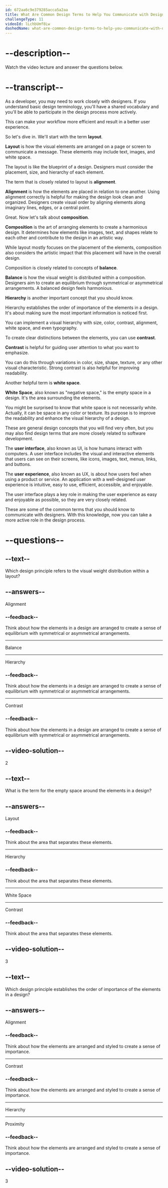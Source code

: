 ```yaml
---
id: 672aa6c9e379285acca5a2aa
title: What Are Common Design Terms to Help You Communicate with Designers?
challengeType: 11
videoId: lLchbUmf8Lw
dashedName: what-are-common-design-terms-to-help-you-communicate-with-designers
---
```


# --description--

Watch the video lecture and answer the questions below.

# --transcript--

As a developer, you may need to work closely with designers. If you understand basic design terminology, you'll have a shared vocabulary and you'll be able to participate in the design process more actively.

This can make your workflow more efficient and result in a better user experience.

So let's dive in. We'll start with the term **layout**.

**Layout** is how the visual elements are arranged on a page or screen to communicate a message. These elements may include text, images, and white space.

The layout is like the blueprint of a design. Designers must consider the placement, size, and hierarchy of each element.

The term that is closely related to layout is **alignment**.

**Alignment** is how the elements are placed in relation to one another. Using alignment correctly is helpful for making the design look clean and organized. Designers create visual order by aligning elements along imaginary lines, edges, or a central point.

Great. Now let's talk about **composition**.

**Composition** is the art of arranging elements to create a harmonious design. It determines how elements like images, text, and shapes relate to each other and contribute to the design in an artistic way.

While layout mostly focuses on the placement of the elements, composition also considers the artistic impact that this placement will have in the overall design.

Composition is closely related to concepts of **balance**.

**Balance** is how the visual weight is distributed within a composition. Designers aim to create an equilibrium through symmetrical or asymmetrical arrangements. A balanced design feels harmonious.

**Hierarchy** is another important concept that you should know.

Hierarchy establishes the order of importance of the elements in a design. It's about making sure the most important information is noticed first.

You can implement a visual hierarchy with size, color, contrast, alignment, white space, and even typography.

To create clear distinctions between the elements, you can use **contrast**.

**Contrast** is helpful for guiding user attention to what you want to emphasize.

You can do this through variations in color, size, shape, texture, or any other visual characteristic. Strong contrast is also helpful for improving readability.

Another helpful term is **white space**.

**White Space**, also known as "negative space," is the empty space in a design. It's the area surrounding the elements.

You might be surprised to know that white space is not necessarily white. Actually, it can be space in any color or texture. Its purpose is to improve the readability and enhance the visual hierarchy of a design.

These are general design concepts that you will find very often, but you may also find design terms that are more closely related to software development.

The **user interface**, also known as UI, is how humans interact with computers. A user interface includes the visual and interactive elements that users can see on their screens, like icons, images, text, menus, links, and buttons.

The **user experience**, also known as UX, is about how users feel when using a product or service. An application with a well-designed user experience is intuitive, easy to use, efficient, accessible, and enjoyable.

The user interface plays a key role in making the user experience as easy and enjoyable as possible, so they are very closely related.

These are some of the common terms that you should know to communicate with designers. With this knowledge, now you can take a more active role in the design process.

# --questions--

## --text--

Which design principle refers to the visual weight distribution within a layout?

## --answers--

Alignment

### --feedback--

Think about how the elements in a design are arranged to create a sense of equilibrium with symmetrical or asymmetrical arrangements.

---

Balance

---

Hierarchy

### --feedback--

Think about how the elements in a design are arranged to create a sense of equilibrium with symmetrical or asymmetrical arrangements.

---

Contrast

### --feedback--

Think about how the elements in a design are arranged to create a sense of equilibrium with symmetrical or asymmetrical arrangements.

## --video-solution--

2

## --text--

What is the term for the empty space around the elements in a design?

## --answers--

Layout

### --feedback--

Think about the area that separates these elements.

---

Hierarchy

### --feedback--

Think about the area that separates these elements.

---

White Space

---

Contrast

### --feedback--

Think about the area that separates these elements.

## --video-solution--

3

## --text--

Which design principle establishes the order of importance of the elements in a design?

## --answers--

Alignment

### --feedback--

Think about how the elements are arranged and styled to create a sense of importance.

---

Contrast

### --feedback--

Think about how the elements are arranged and styled to create a sense of importance.

---

Hierarchy

---

Proximity

### --feedback--

Think about how the elements are arranged and styled to create a sense of importance.

## --video-solution--

3
